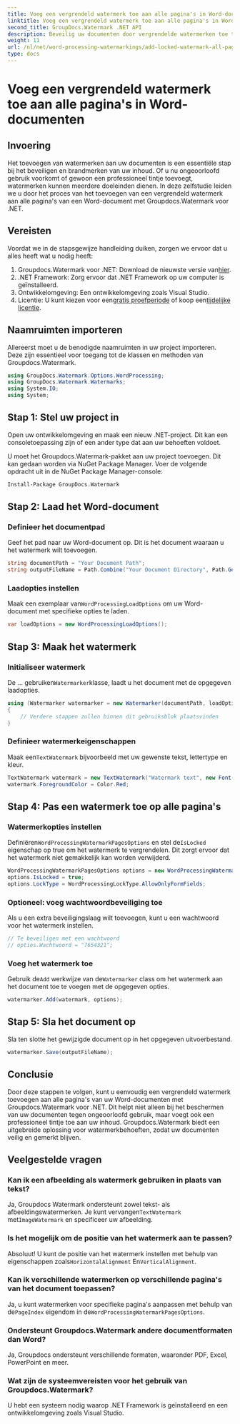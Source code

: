 ```yaml
---
title: Voeg een vergrendeld watermerk toe aan alle pagina's in Word-documenten
linktitle: Voeg een vergrendeld watermerk toe aan alle pagina's in Word-documenten
second_title: GroupDocs.Watermark .NET API
description: Beveilig uw documenten door vergrendelde watermerken toe te voegen met Groupdocs.Watermark voor .NET. Volg onze stapsgewijze handleiding voor een eenvoudige implementatie.
weight: 11
url: /nl/net/word-processing-watermarkings/add-locked-watermark-all-pages-word-docs/
type: docs
---
```

# Voeg een vergrendeld watermerk toe aan alle pagina's in Word-documenten

## Invoering
Het toevoegen van watermerken aan uw documenten is een essentiële stap bij het beveiligen en brandmerken van uw inhoud. Of u nu ongeoorloofd gebruik voorkomt of gewoon een professioneel tintje toevoegt, watermerken kunnen meerdere doeleinden dienen. In deze zelfstudie leiden we u door het proces van het toevoegen van een vergrendeld watermerk aan alle pagina's van een Word-document met Groupdocs.Watermark voor .NET.
## Vereisten
Voordat we in de stapsgewijze handleiding duiken, zorgen we ervoor dat u alles heeft wat u nodig heeft:
1. Groupdocs.Watermark voor .NET: Download de nieuwste versie van[hier](https://releases.groupdocs.com/Watermark/net/).
2. .NET Framework: Zorg ervoor dat .NET Framework op uw computer is geïnstalleerd.
3. Ontwikkelomgeving: Een ontwikkelomgeving zoals Visual Studio.
4.  Licentie: U kunt kiezen voor een[gratis proefperiode](https://releases.groupdocs.com/) of koop een[tijdelijke licentie](https://purchase.groupdocs.com/temporary-license/).
## Naamruimten importeren
Allereerst moet u de benodigde naamruimten in uw project importeren. Deze zijn essentieel voor toegang tot de klassen en methoden van Groupdocs.Watermark.
```csharp
using GroupDocs.Watermark.Options.WordProcessing;
using GroupDocs.Watermark.Watermarks;
using System.IO;
using System;
```
## Stap 1: Stel uw project in

Open uw ontwikkelomgeving en maak een nieuw .NET-project. Dit kan een consoletoepassing zijn of een ander type dat aan uw behoeften voldoet.

U moet het Groupdocs.Watermark-pakket aan uw project toevoegen. Dit kan gedaan worden via NuGet Package Manager. Voer de volgende opdracht uit in de NuGet Package Manager-console:
```sh
Install-Package GroupDocs.Watermark
```
## Stap 2: Laad het Word-document
### Definieer het documentpad
Geef het pad naar uw Word-document op. Dit is het document waaraan u het watermerk wilt toevoegen.
```csharp
string documentPath = "Your Document Path";
string outputFileName = Path.Combine("Your Document Directory", Path.GetFileName(documentPath));
```
### Laadopties instellen
 Maak een exemplaar van`WordProcessingLoadOptions` om uw Word-document met specifieke opties te laden.
```csharp
var loadOptions = new WordProcessingLoadOptions();
```
## Stap 3: Maak het watermerk
### Initialiseer watermerk
 De ... gebruiken`Watermarker`klasse, laadt u het document met de opgegeven laadopties.
```csharp
using (Watermarker watermarker = new Watermarker(documentPath, loadOptions))
{
    // Verdere stappen zullen binnen dit gebruiksblok plaatsvinden
}
```
### Definieer watermerkeigenschappen
 Maak een`TextWatermark` bijvoorbeeld met uw gewenste tekst, lettertype en kleur.
```csharp
TextWatermark watermark = new TextWatermark("Watermark text", new Font("Arial", 19));
watermark.ForegroundColor = Color.Red;
```
## Stap 4: Pas een watermerk toe op alle pagina's
### Watermerkopties instellen
 Definiëren`WordProcessingWatermarkPagesOptions` en stel de`IsLocked` eigenschap op true om het watermerk te vergrendelen. Dit zorgt ervoor dat het watermerk niet gemakkelijk kan worden verwijderd.
```csharp
WordProcessingWatermarkPagesOptions options = new WordProcessingWatermarkPagesOptions();
options.IsLocked = true;
options.LockType = WordProcessingLockType.AllowOnlyFormFields;
```
### Optioneel: voeg wachtwoordbeveiliging toe
Als u een extra beveiligingslaag wilt toevoegen, kunt u een wachtwoord voor het watermerk instellen.
```csharp
// Te beveiligen met een wachtwoord
// opties.Wachtwoord = "7654321";
```
### Voeg het watermerk toe
 Gebruik de`Add` werkwijze van de`Watermarker` class om het watermerk aan het document toe te voegen met de opgegeven opties.
```csharp
watermarker.Add(watermark, options);
```
## Stap 5: Sla het document op
Sla ten slotte het gewijzigde document op in het opgegeven uitvoerbestand.
```csharp
watermarker.Save(outputFileName);
```

## Conclusie
Door deze stappen te volgen, kunt u eenvoudig een vergrendeld watermerk toevoegen aan alle pagina's van uw Word-documenten met Groupdocs.Watermark voor .NET. Dit helpt niet alleen bij het beschermen van uw documenten tegen ongeoorloofd gebruik, maar voegt ook een professioneel tintje toe aan uw inhoud. Groupdocs.Watermark biedt een uitgebreide oplossing voor watermerkbehoeften, zodat uw documenten veilig en gemerkt blijven.
## Veelgestelde vragen
### Kan ik een afbeelding als watermerk gebruiken in plaats van tekst?
 Ja, Groupdocs Watermark ondersteunt zowel tekst- als afbeeldingswatermerken. Je kunt vervangen`TextWatermark` met`ImageWatermark` en specificeer uw afbeelding.
### Is het mogelijk om de positie van het watermerk aan te passen?
 Absoluut! U kunt de positie van het watermerk instellen met behulp van eigenschappen zoals`HorizontalAlignment` En`VerticalAlignment`.
### Kan ik verschillende watermerken op verschillende pagina's van het document toepassen?
 Ja, u kunt watermerken voor specifieke pagina's aanpassen met behulp van de`PageIndex` eigendom in de`WordProcessingWatermarkPagesOptions`.
### Ondersteunt Groupdocs.Watermark andere documentformaten dan Word?
Ja, Groupdocs ondersteunt verschillende formaten, waaronder PDF, Excel, PowerPoint en meer.
### Wat zijn de systeemvereisten voor het gebruik van Groupdocs.Watermark?
U hebt een systeem nodig waarop .NET Framework is geïnstalleerd en een ontwikkelomgeving zoals Visual Studio.